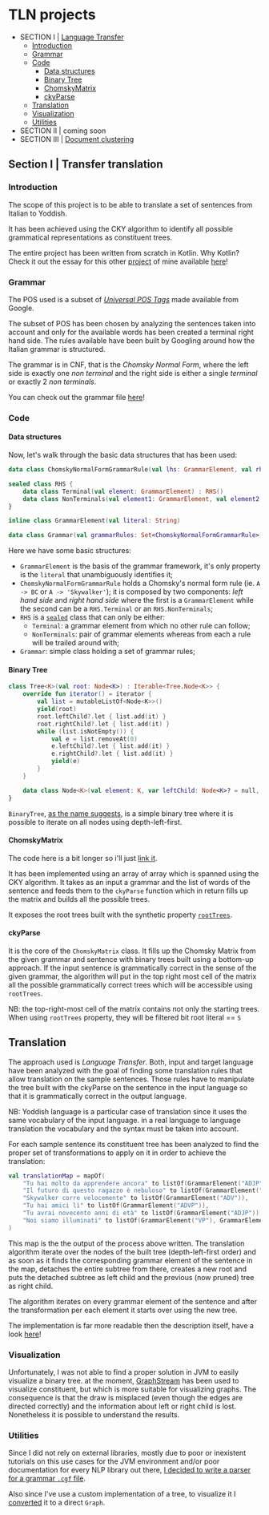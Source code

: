 # TLN projects

 - SECTION I | [Language Transfer](#section-i--transfer-translation)
   - [Introduction](#introduction)
   - [Grammar](#grammar)
   - [Code](#code)
     - [Data structures](#data-structures)
     - [Binary Tree](#binary-tree)
     - [ChomskyMatrix](#chomskymatrix)
     - [ckyParse](#ckyparse)
   - [Translation](#translation)
   - [Visualization](#visualization)
   - [Utilities](#utilities)
 - SECTION II | coming soon
 - SECTION III | [Document clustering](https://drive.google.com/open?id=1I-VFVcpOMebVGQ0c5FC2mYaoGEOu5XuR)

## Section I | Transfer translation

### Introduction

The scope of this project is to be able to translate a set of sentences from Italian to Yoddish.

It has been achieved using the CKY algorithm to identify all possible grammatical representations as constituent trees. 

The entire project has been written from scratch in Kotlin. Why Kotlin? Check it out the essay for this other [project](https://github.com/lamba92/Projector) of mine available [here](https://1drv.ms/b/s!Ar6fi5PcyoeolvRL7v5hdIMyQnCC6A)!

### Grammar

The POS used is a subset of [_Universal POS Tags_](https://www.sketchengine.eu/universal-pos-tags/) made available from Google. 

The subset of POS has been chosen by analyzing the sentences taken into account and only for the available words has been created a terminal right hand side. The rules available have been built by Googling around how the Italian grammar is structured. 

The grammar is in CNF, that is the _Chomsky Normal Form_, where the left side is exactly one _non terminal_ and the right side is either a single _terminal_ or exactly 2 _non terminals_.

You can check out the grammar file [here](https://github.com/lamba92/TLN/blob/master/I/src/main/resources/grammar.cfg)!

### Code

#### Data structures
 
Now, let's walk through the basic data structures that has been used:
```kotlin
data class ChomskyNormalFormGrammarRule(val lhs: GrammarElement, val rhs: RHS)

sealed class RHS {
    data class Terminal(val element: GrammarElement) : RHS()
    data class NonTerminals(val element1: GrammarElement, val element2: GrammarElement) : RHS()
}

inline class GrammarElement(val literal: String)

data class Grammar(val grammarRules: Set<ChomskyNormalFormGrammarRule>)
```
Here we have some basic structures: 
 - `GrammarElement` is the basis of the grammar framework, it's only property is the `literal` that unambiguously identifies it;
  - `ChomskyNormalFormGrammarRule` holds a Chomsky's normal form rule (ie. `A -> BC` or `A -> 'Skywalker'`); it is composed by two components: _left hand side_ and _right hand side_ where the first is a `GrammarElement` while the second can be a `RHS.Terminal` or an `RHS.NonTerminals`;
  - `RHS` is a [`sealed`](https://kotlinlang.org/docs/reference/sealed-classes.html) class that can only be either:
    - `Terminal`: a grammar element from which no other rule can follow;
    - `NonTerminals`: pair of grammar elements whereas from each a rule will be trailed around with;
 - `Grammar`: simple class holding a set of grammar rules;

#### Binary Tree

```kotlin
class Tree<K>(val root: Node<K>) : Iterable<Tree.Node<K>> {
    override fun iterator() = iterator {
        val list = mutableListOf<Node<K>>()
        yield(root)
        root.leftChild?.let { list.add(it) }
        root.rightChild?.let { list.add(it) }
        while (list.isNotEmpty()) {
            val e = list.removeAt(0)
            e.leftChild?.let { list.add(it) }
            e.rightChild?.let { list.add(it) }
            yield(e)
        }
    }

    data class Node<K>(val element: K, var leftChild: Node<K>? = null, var rightChild: Node<K>? = null)
}
```
`BinaryTree`, [as the name suggests](https://i.imgflip.com/2wkb0y.jpg), is a simple binary tree where it is possible to iterate on all nodes using depth-left-first. 

#### ChomskyMatrix

The code here is a bit longer so i'll just [link it](https://github.com/lamba92/TLN/blob/master/I/src/main/kotlin/com/github/lamba92/tln/ChomskyMatrix.kt).

It has been implemented using an array of array which is spanned using the CKY algorithm. It takes as an input a grammar and the list of words of the sentence and feeds them to the `ckyParse` function which in return fills up the matrix and builds all the possible trees. 

It exposes the root trees built with the synthetic property [`rootTrees`](https://github.com/lamba92/TLN/blob/master/I/src/main/kotlin/com/github/lamba92/tln/ChomskyMatrix.kt#L22-L23).

#### ckyParse

It is the core of the `ChomskyMatrix` class. It fills up the Chomsky Matrix from the given grammar and sentence with binary trees built using a bottom-up approach.
If the input sentence is grammatically correct in the sense of the given grammar, the algorithm will put in the top right most cell of the matrix all the possible grammatically correct trees which will be accessible using `rootTrees`. 

NB: the top-right-most cell of the matrix contains not only the starting trees. When using `rootTrees` property, they will be filtered bit root literal == `S`  

## Translation
The approach used is _Language Transfer_. Both, input and target language have been analyzed with the goal of finding some translation rules that allow translation on the sample sentences.
Those rules have to manipulate the tree built with the ckyParse on the sentence in the input language so that it is grammatically correct in the output language.

NB: Yoddish language is a particular case of translation since it uses the same vocabulary of the input language. in a real language to language translation the vocabulary and the syntax must be taken into account.

For each sample sentence its constituent tree has been analyzed to find the proper set of transformations to apply on it in order to achieve the translation:
```kotlin
val translationMap = mapOf(
    "Tu hai molto da apprendere ancora" to listOf(GrammarElement("ADJP")),
    "Il futuro di questo ragazzo è nebuloso" to listOf(GrammarElement("ADJ")),
    "Skywalker corre velocemente" to listOf(GrammarElement("ADV")),
    "Tu hai amici lì" to listOf(GrammarElement("ADVP")),
    "Tu avrai novecento anni di età" to listOf(GrammarElement("ADJP")),
    "Noi siamo illuminati" to listOf(GrammarElement("VP"), GrammarElement("VBN"))
)
```
This map is the the output of the process above written. The translation algorithm iterate over the nodes of the built tree (depth-left-first order) and as soon as it finds the corresponding grammar element of the sentence in the map, detaches the entire subtree from there, creates a new root and puts the detached subtree as left child and the previous (now pruned) tree as right child. 

The algorithm iterates on every grammar element of the sentence and after the transformation per each element it starts over using the new tree.

The implementation is far more readable then the description itself, have a look [here](https://github.com/lamba92/TLN/blob/master/I/src/main/kotlin/com/github/lamba92/tln/Utils.kt#L92-L117)!

### Visualization
Unfortunately, I was not able to find a proper solution in JVM to easily visualize a binary tree. 
at the moment, [GraphStream](http://graphstream-project.org/) has been used to visualize constituent, but which is more suitable for visualizing graphs. The consequence is that the draw is misplaced (even though the edges are directed correctly) and the information about left or right child is lost. Nonetheless it is possible to understand the results.

### Utilities
Since I did not rely on external libraries, mostly due to poor or inexistent tutorials on this use cases for the JVM environment and/or poor documentation for every NLP library out there, [I decided to write a parser for a grammar `.cgf` file](https://github.com/lamba92/TLN/blob/master/I/src/main/kotlin/com/github/lamba92/tln/Utils.kt#L1-L43). 

Also since I've use a custom implementation of a tree, to visualize it I [converted](https://github.com/lamba92/TLN/blob/master/I/src/main/kotlin/com/github/lamba92/tln/Utils.kt#L45-L81) it to a direct `Graph`.
